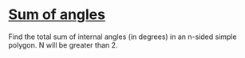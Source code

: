 # [Sum of angles](https://www.codewars.com/kata/5a03b3f6a1c9040084001765/swift)

Find the total sum of internal angles (in degrees) in an n-sided simple polygon. N will be greater than 2.
